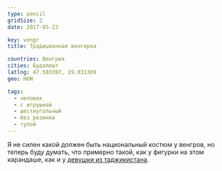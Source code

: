 ```yaml
---
type: pencil
gridSize: 2
date: 2017-05-23

key: vengr
title: Традиционная венгерка

countries: Венгрия
cities: Будапешт
latlng: 47.503387, 19.031369
geo: HUN

tags:
  - человек
  - с игрушкой
  - шестиугольный
  - без резинки
  - тупой
---
```


Я не силен какой должен быть национальный костюм у венгров, но теперь буду думать, что примерно такой, как у фигурки на этом карандаше, как и у [девушки из таджикистана](?display=tajikistan).
